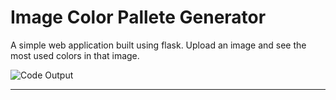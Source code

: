 # Image Color Pallete Generator
A simple web application built using flask. Upload an image and see the most used colors in that image.

<div>
  <img src="./flask-image-colour-palette-generator.GIF" alt="Code Output">
</div>

<hr>


